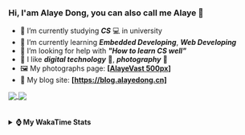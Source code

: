### Hi, **I'am Alaye Dong**, you can also call me **Alaye** 👋

- 📖 I’m currently studying ***CS*** 💻 in university
- 🌱 I’m currently learning ***Embedded Developing***, ***Web Developing***
- 🤔 I’m looking for help with ***"How to learn CS well"***
- 🤩 I like ***digital technology*** 📱, ***photography*** 📸
- 🖼️ My photographs page: **[[AlayeVast 500px](https://500px.com.cn/AlayeVast)]**
- 📰 My blog site: **[https://blog.alayedong.cn]**

<!--
[![Alaye's GitHub stats](https://github-readme-stats.vercel.app/api?username=Alaye-Dong&custom_title=Alaye%20Dong`s%20GitHub%20stats&show_icons=true&rank_icon=percentile&theme=transparent&include_all_commits=true&count_private=true)](https://github.com/anuraghazra/github-readme-stats) 
[![Top Langs](https://github-readme-stats.vercel.app/api/top-langs/?username=Alaye-Dong\&layout=compact&theme=transparent)](https://github.com/anuraghazra/github-readme-stats)
-->
<a href="https://github.com/anuraghazra/github-readme-stats">
  <img height=200 align="center" src="https://github-readme-stats.vercel.app/api?username=Alaye-Dong&custom_title=Alaye%20Dong`s%20GitHub%20stats&show_icons=true&rank_icon=percentile&theme=transparent&include_all_commits=true&count_private=true" />
</a>
<a href="https://github.com/anuraghazra/convoychat">
  <img height=200 align="center" src="https://github-readme-stats.vercel.app/api/top-langs/?username=Alaye-Dong&layout=compact&theme=transparent&include_all_commits=true&count_private=true&langs_count=8&card_width=300" />
</a>

<br />
<br />

<div style="display:none"> 
  <img src="https://visitor-badge.laobi.icu/badge?page_id=Alaye-Dong.Alaye-Dong"/>
</div>
<br />

<details>	
  <summary><b> ⌚ My WakaTime Stats </b></summary>

<br />

<!--START_SECTION:waka-->
![Code Time](http://img.shields.io/badge/Code%20Time-407%20hrs%2044%20mins-blue)

![Profile Views](http://img.shields.io/badge/Profile%20Views-0-blue)

![Lines of code](https://img.shields.io/badge/From%20Hello%20World%20I%27ve%20Written-850.2%20thousand%20lines%20of%20code-blue)

**🐱 My GitHub Data** 

> 📦 86.3 kB Used in GitHub's Storage 
 > 
> 🚫 Not Opted to Hire
 > 
> 📜 23 Public Repositories 
 > 
> 🔑 4 Private Repositories 
 > 
**I'm a Night 🦉** 

```text
🌞 Morning                87 commits          ██░░░░░░░░░░░░░░░░░░░░░░░   06.30 % 
🌆 Daytime                441 commits         ████████░░░░░░░░░░░░░░░░░   31.91 % 
🌃 Evening                581 commits         ███████████░░░░░░░░░░░░░░   42.04 % 
🌙 Night                  273 commits         █████░░░░░░░░░░░░░░░░░░░░   19.75 % 
```
📅 **I'm Most Productive on Thursday** 

```text
Monday                   236 commits         ████░░░░░░░░░░░░░░░░░░░░░   17.08 % 
Tuesday                  159 commits         ███░░░░░░░░░░░░░░░░░░░░░░   11.51 % 
Wednesday                164 commits         ███░░░░░░░░░░░░░░░░░░░░░░   11.87 % 
Thursday                 243 commits         ████░░░░░░░░░░░░░░░░░░░░░   17.58 % 
Friday                   181 commits         ███░░░░░░░░░░░░░░░░░░░░░░   13.10 % 
Saturday                 164 commits         ███░░░░░░░░░░░░░░░░░░░░░░   11.87 % 
Sunday                   235 commits         ████░░░░░░░░░░░░░░░░░░░░░   17.00 % 
```


📊 **This Week I Spent My Time On** 

```text
💬 Programming Languages: 
Java                     2 hrs 25 mins       █████████░░░░░░░░░░░░░░░░   34.34 % 
Python                   1 hr 46 mins        ██████░░░░░░░░░░░░░░░░░░░   25.20 % 
Vue.js                   1 hr 28 mins        █████░░░░░░░░░░░░░░░░░░░░   20.98 % 
JavaScript               29 mins             ██░░░░░░░░░░░░░░░░░░░░░░░   06.92 % 
JSON                     20 mins             █░░░░░░░░░░░░░░░░░░░░░░░░   04.75 % 

🔥 Editors: 
IntelliJ IDEA            2 hrs 47 mins       ██████████░░░░░░░░░░░░░░░   39.75 % 
VS Code                  2 hrs 25 mins       █████████░░░░░░░░░░░░░░░░   34.42 % 
PyCharm                  1 hr 49 mins        ██████░░░░░░░░░░░░░░░░░░░   25.83 % 

🐱‍💻 Projects: 
big-event                2 hrs 47 mins       ██████████░░░░░░░░░░░░░░░   39.75 % 
big-event-frontend       2 hrs 2 mins        ███████░░░░░░░░░░░░░░░░░░   28.94 % 
Class0303                1 hr 39 mins        ██████░░░░░░░░░░░░░░░░░░░   23.49 % 
JXUT-BST-IO-VitePress-For23 mins             █░░░░░░░░░░░░░░░░░░░░░░░░   05.48 % 
Unknown Project          9 mins              █░░░░░░░░░░░░░░░░░░░░░░░░   02.34 % 
```

**I Mostly Code in C** 

```text
TypeScript               6 repos             █████░░░░░░░░░░░░░░░░░░░░   20.00 % 
Java                     3 repos             ██░░░░░░░░░░░░░░░░░░░░░░░   10.00 % 
JavaScript               3 repos             ██░░░░░░░░░░░░░░░░░░░░░░░   10.00 % 
C++                      3 repos             ██░░░░░░░░░░░░░░░░░░░░░░░   10.00 % 
CSS                      1 repo              █░░░░░░░░░░░░░░░░░░░░░░░░   03.33 % 
```



**Timeline**

![Lines of Code chart](https://raw.githubusercontent.com/Alaye-Dong/Alaye-Dong/main/assets/bar_graph.png)


 Last Updated on 12/03/2025 18:48:26 UTC
<!--END_SECTION:waka-->

</details>
